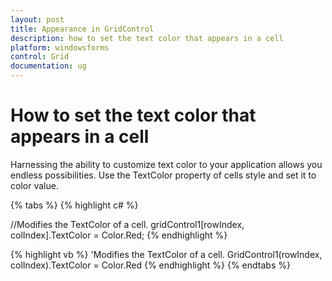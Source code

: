 ```yaml
---
layout: post
title: Appearance in GridControl
description: how to set the text color that appears in a cell
platform: windowsforms
control: Grid
documentation: ug
---
```


# How to set the text color that appears in a cell

Harnessing the ability to customize text color to your application allows you endless possibilities. Use the TextColor property of cells style and set it to color value.

{% tabs %}
{% highlight c# %}

//Modifies the TextColor of a cell.
gridControl1[rowIndex, colIndex].TextColor = Color.Red;
{% endhighlight  %}

{% highlight vb %}
'Modifies the TextColor of a cell.
GridControl1(rowIndex, colIndex).TextColor = Color.Red
{% endhighlight  %}
{% endtabs %}